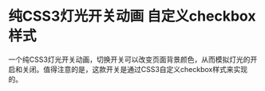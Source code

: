 # 纯CSS3灯光开关动画 自定义checkbox样式
一个纯CSS3灯光开关动画，切换开关可以改变页面背景颜色，从而模拟灯光的开启和关闭。值得注意的是，这款开关是通过CSS3自定义checkbox样式来实现的。
